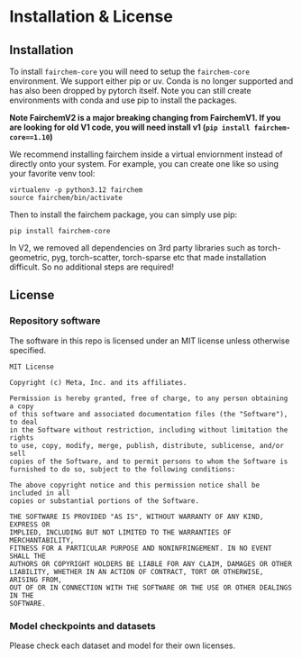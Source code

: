 # Installation & License

## Installation

To install `fairchem-core` you will need to setup the `fairchem-core` environment. We support either pip or uv. Conda is no longer supported and has also been dropped by pytorch itself. Note you can still create environments with conda and use pip to install the packages.

**Note FairchemV2 is a major breaking changing from FairchemV1. If you are looking for old V1 code, you will need install v1 (`pip install fairchem-core==1.10`)**

We recommend installing fairchem inside a virtual enviornment instead of directly onto your system. For example, you can create one like so using your favorite venv tool:

```
virtualenv -p python3.12 fairchem
source fairchem/bin/activate
```

Then to install the fairchem package, you can simply use pip:

```
pip install fairchem-core
```

In V2, we removed all dependencies on 3rd party libraries such as torch-geometric, pyg, torch-scatter, torch-sparse etc that made installation difficult. So no additional steps are required!


## License

### Repository software

The software in this repo is licensed under an MIT license unless otherwise specified. 

```
MIT License

Copyright (c) Meta, Inc. and its affiliates.

Permission is hereby granted, free of charge, to any person obtaining a copy
of this software and associated documentation files (the "Software"), to deal
in the Software without restriction, including without limitation the rights
to use, copy, modify, merge, publish, distribute, sublicense, and/or sell
copies of the Software, and to permit persons to whom the Software is
furnished to do so, subject to the following conditions:

The above copyright notice and this permission notice shall be included in all
copies or substantial portions of the Software.

THE SOFTWARE IS PROVIDED "AS IS", WITHOUT WARRANTY OF ANY KIND, EXPRESS OR
IMPLIED, INCLUDING BUT NOT LIMITED TO THE WARRANTIES OF MERCHANTABILITY,
FITNESS FOR A PARTICULAR PURPOSE AND NONINFRINGEMENT. IN NO EVENT SHALL THE
AUTHORS OR COPYRIGHT HOLDERS BE LIABLE FOR ANY CLAIM, DAMAGES OR OTHER
LIABILITY, WHETHER IN AN ACTION OF CONTRACT, TORT OR OTHERWISE, ARISING FROM,
OUT OF OR IN CONNECTION WITH THE SOFTWARE OR THE USE OR OTHER DEALINGS IN THE
SOFTWARE.
```

### Model checkpoints and datasets

Please check each dataset and model for their own licenses.